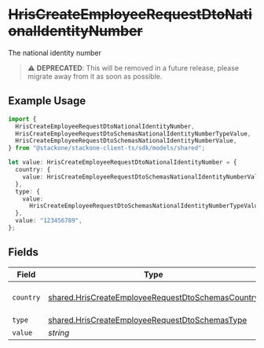 # ~~HrisCreateEmployeeRequestDtoNationalIdentityNumber~~

The national identity number

> :warning: **DEPRECATED**: This will be removed in a future release, please migrate away from it as soon as possible.

## Example Usage

```typescript
import {
  HrisCreateEmployeeRequestDtoNationalIdentityNumber,
  HrisCreateEmployeeRequestDtoSchemasNationalIdentityNumberTypeValue,
  HrisCreateEmployeeRequestDtoSchemasNationalIdentityNumberValue,
} from "@stackone/stackone-client-ts/sdk/models/shared";

let value: HrisCreateEmployeeRequestDtoNationalIdentityNumber = {
  country: {
    value: HrisCreateEmployeeRequestDtoSchemasNationalIdentityNumberValue.Us,
  },
  type: {
    value:
      HrisCreateEmployeeRequestDtoSchemasNationalIdentityNumberTypeValue.Ssn,
  },
  value: "123456789",
};
```

## Fields

| Field                                                                                                                         | Type                                                                                                                          | Required                                                                                                                      | Description                                                                                                                   | Example                                                                                                                       |
| ----------------------------------------------------------------------------------------------------------------------------- | ----------------------------------------------------------------------------------------------------------------------------- | ----------------------------------------------------------------------------------------------------------------------------- | ----------------------------------------------------------------------------------------------------------------------------- | ----------------------------------------------------------------------------------------------------------------------------- |
| `country`                                                                                                                     | [shared.HrisCreateEmployeeRequestDtoSchemasCountry](../../../sdk/models/shared/hriscreateemployeerequestdtoschemascountry.md) | :heavy_minus_sign:                                                                                                            | The country code                                                                                                              |                                                                                                                               |
| `type`                                                                                                                        | [shared.HrisCreateEmployeeRequestDtoSchemasType](../../../sdk/models/shared/hriscreateemployeerequestdtoschemastype.md)       | :heavy_minus_sign:                                                                                                            | N/A                                                                                                                           |                                                                                                                               |
| `value`                                                                                                                       | *string*                                                                                                                      | :heavy_minus_sign:                                                                                                            | N/A                                                                                                                           | 123456789                                                                                                                     |